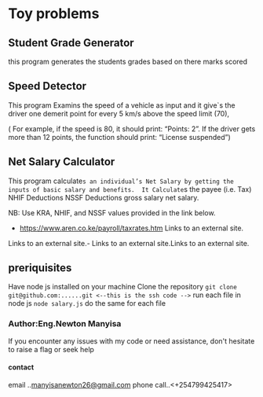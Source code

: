 # Toy problems
## Student Grade Generator
this program generates the students grades based on there marks scored
##  Speed Detector 
This program Examins the speed of a vehicle  as input and it  give`s the driver one demerit point for every 5 km/s above the speed limit (70), 

( For example, if the speed is 80, it should print: “Points: 2”. If the driver gets more than 12 points, the function should print: “License suspended”)


## Net Salary Calculator 
 This program calculate`s an individual’s Net Salary by getting the inputs of basic salary and benefits. 
 It Calculate`s
  the payee (i.e. Tax)
   NHIF Deductions
    NSSF Deductions
     gross salary
       net salary. 

NB: Use KRA, NHIF, and NSSF values provided in the link below.

- https://www.aren.co.ke/payroll/taxrates.htm Links to an external site.

Links to an external site.-  Links to an external site.Links to an external site.
## preriquisites
 Have node js installed on your machine 
 Clone the repository ```git clone git@github.com:......git <--this is the ssh code -->```
run each file in node js ``node salary.js`` do the same for each file
### Author:Eng.Newton Manyisa
If you encounter any issues with my code or need assistance, don't hesitate to raise a flag or seek help
#### contact 
email ..<manyisanewton26@gmail.com> 
phone call..<+254799425417>
